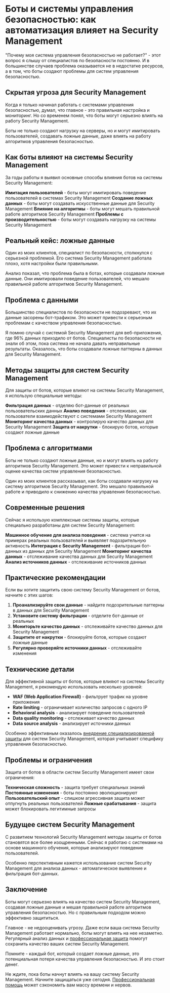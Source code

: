 # Боты и системы управления безопасностью: как автоматизация влияет на Security Management

"Почему моя система управления безопасностью не работает?" - этот вопрос я слышу от специалистов по безопасности постоянно. И в большинстве случаев проблема оказывается не в недостатке ресурсов, а в том, что боты создают проблемы для систем управления безопасностью.

## Скрытая угроза для Security Management

Когда я только начинал работать с системами управления безопасностью, думал, что главное - это правильная настройка и мониторинг. Но со временем понял, что боты могут серьезно влиять на работу Security Management.

Боты не только создают нагрузку на серверы, но и могут имитировать пользователей, создавать ложные данные, даже влиять на работу алгоритмов управления безопасностью.

## Как боты влияют на системы Security Management

За годы работы я выявил основные способы влияния ботов на системы Security Management:

**Имитация пользователей** - боты могут имитировать поведение пользователей в системах Security Management
**Создание ложных данных** - боты могут создавать искусственные данные для Security Management
**Влияние на алгоритмы** - боты могут мешать правильной работе алгоритмов Security Management
**Проблемы с производительностью** - боты могут создавать нагрузку на системы Security Management

## Реальный кейс: ложные данные

Один из моих клиентов, специалист по безопасности, столкнулся с серьезной проблемой. Его система Security Management работала плохо, хотя настройки были правильными.

Анализ показал, что проблема была в ботах, которые создавали ложные данные. Они имитировали поведение пользователей, что мешало правильной работе алгоритмов Security Management.

## Проблема с данными

Большинство специалистов по безопасности не подозревают, что их данные засорены бот-трафиком. Это может привести к серьезным проблемам с качеством управления безопасностью.

Я помню случай с системой Security Management для веб-приложения, где 96% данных приходило от ботов. Специалисты по безопасности не знали об этом, пока система не начала давать неправильные результаты. Оказалось, что боты создавали ложные паттерны в данных для Security Management.

## Методы защиты для систем Security Management

Для защиты от ботов, которые влияют на системы Security Management, я использую специальные методы:

**Фильтрация данных** - отделяю бот-данные от реальных пользовательских данных
**Анализ поведения** - отслеживаю, как пользователи взаимодействуют с системами Security Management
**Мониторинг качества данных** - контролирую качество данных для Security Management
**Защита от накрутки** - блокирую ботов, которые создают ложные данные

## Проблема с алгоритмами

Боты не только создают ложные данные, но и могут влиять на работу алгоритмов Security Management. Это может привести к неправильной оценке качества систем управления безопасностью.

Один из моих клиентов рассказывал, как боты создавали нагрузку на систему алгоритмов Security Management. Это мешало правильной работе и приводило к снижению качества управления безопасностью.

## Современные решения

Сейчас я использую комплексные системы защиты, которые специально разработаны для систем Security Management:

**Машинное обучение для анализа поведения** - система учится на примерах реальных пользователей и выявляет подозрительную активность
**Интеграция с Security Management** - фильтрация бот-данных из данных для Security Management
**Мониторинг качества данных** - отслеживание качества данных для Security Management
**Анализ источников данных** - отслеживание источников данных

## Практические рекомендации

Если вы хотите защитить свою систему Security Management от ботов, начните с этих шагов:

1. **Проанализируйте свои данные** - найдите подозрительные паттерны в данных для Security Management
2. **Установите систему фильтрации** - отделите бот-данные от реальных
3. **Мониторьте качество данных** - отслеживайте качество данных для Security Management
4. **Защитите от накрутки** - блокируйте ботов, которые создают ложные данные
5. **Регулярно проверяйте источники данных** - отслеживайте изменения

## Технические детали

Для эффективной защиты от ботов, которые влияют на системы Security Management, я рекомендую использовать несколько уровней:

- **WAF (Web Application Firewall)** - фильтрует трафик на уровне приложения
- **Rate limiting** - ограничивает количество запросов с одного IP
- **Behavioral analysis** - анализирует поведение пользователей
- **Data quality monitoring** - отслеживает качество данных
- **Data source analysis** - анализирует источники данных

Особенно эффективным оказалось [внедрение специализированной защиты](https://progaem.com/ustanovka-antibота-usluga-po-zashhite-ot-botов-vashih-sajtов-na-различных-cms-системах.html) для систем Security Management, которая учитывает специфику управления безопасностью.

## Проблемы и ограничения

Защита от ботов в области систем Security Management имеет свои ограничения:

**Техническая сложность** - защита требует специальных знаний
**Постоянные изменения** - боты постоянно эволюционируют
**Пользовательский опыт** - слишком агрессивная защита может отпугнуть реальных пользователей
**Ложные срабатывания** - защита может блокировать легитимные запросы

## Будущее систем Security Management

С развитием технологий Security Management методы защиты от ботов становятся все более изощренными. Сейчас я работаю с системами на основе машинного обучения, которые анализируют поведение пользователей.

Особенно перспективным кажется использование систем Security Management для анализа данных - автоматическое выявление и фильтрация бот-данных.

## Заключение

Боты могут серьезно влиять на качество систем Security Management, создавая ложные данные и мешая правильной работе алгоритмов управления безопасностью. Но с правильным подходом можно эффективно защититься.

Главное - не недооценивать угрозу. Даже если ваша система Security Management работает нормально, боты могут влиять на нее незаметно. Регулярный анализ данных и [профессиональная защита](https://progaem.com/ustanovka-antibота-usluga-po-zashhite-ot-botов-vashih-sajtов-na-различных-cms-системах.html) помогут сохранить качество ваших систем Security Management.

Помните - каждый бот, который создает ложные данные, это потенциальная потеря качества управления безопасностью. И это стоит денег.

Не ждите, пока боты начнут влиять на вашу систему Security Management. Начните защищаться уже сегодня. [Профессиональная помощь](https://progaem.com/ustanovka-antibота-usluga-po-zashhite-ot-botов-vashih-sajtов-na-различных-cms-системах.html) может сэкономить вам массу времени и нервов.
